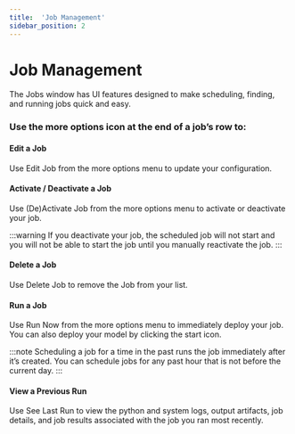 ```yaml
---
title:  'Job Management'
sidebar_position: 2
---
```


# Job Management

The Jobs window has UI features designed to make scheduling, finding, and running jobs quick and easy. 

### Use the more options icon at the end of a job’s row to: 

#### Edit a Job 
Use Edit Job from the more options menu to update your configuration. 
 

#### Activate / Deactivate a Job 
Use (De)Activate Job from the more options menu to activate or deactivate your job. 

:::warning
If you deactivate your job, the scheduled job will not start and you will not be able to start the job until you manually reactivate the job.
:::


#### Delete a Job 
Use Delete Job to remove the Job from your list. 


#### Run a Job 
Use Run Now from the more options menu to immediately deploy your job. You can also deploy your model by clicking the start icon. 

:::note
Scheduling a job for a time in the past runs the job immediately after it’s created. You can schedule jobs for any past hour that is not before the current day.
:::

#### View a Previous Run 
Use See Last Run to view the python and system logs, output artifacts, job details, and job results associated with the job you ran most recently. 

 

 